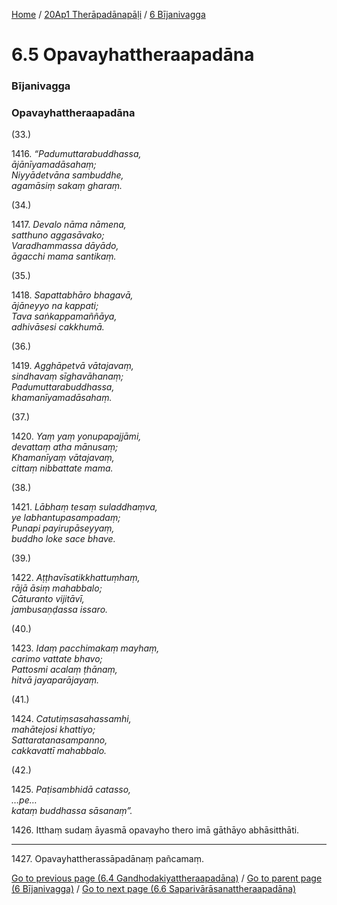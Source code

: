 
[Home](/) / [20Ap1 Therāpadānapāḷi](/tipitaka/20Ap1.md) / [6 Bījanivagga](/tipitaka/20Ap1/6.md)

# 6.5 Opavayhattheraapadāna

### Bījanivagga

### Opavayhattheraapadāna

(33.)

1416\. _“Padumuttarabuddhassa,_  
_ājānīyamadāsahaṃ;_  
_Niyyādetvāna sambuddhe,_  
_agamāsiṃ sakaṃ gharaṃ._  


(34.)

1417\. _Devalo nāma nāmena,_  
_satthuno aggasāvako;_  
_Varadhammassa dāyādo,_  
_āgacchi mama santikaṃ._  


(35.)

1418\. _Sapattabhāro bhagavā,_  
_ājāneyyo na kappati;_  
_Tava saṅkappamaññāya,_  
_adhivāsesi cakkhumā._  


(36.)

1419\. _Agghāpetvā vātajavaṃ,_  
_sindhavaṃ sīghavāhanaṃ;_  
_Padumuttarabuddhassa,_  
_khamanīyamadāsahaṃ._  


(37.)

1420\. _Yaṃ yaṃ yonupapajjāmi,_  
_devattaṃ atha mānusaṃ;_  
_Khamanīyaṃ vātajavaṃ,_  
_cittaṃ nibbattate mama._  


(38.)

1421\. _Lābhaṃ tesaṃ suladdhaṃva,_  
_ye labhantupasampadaṃ;_  
_Punapi payirupāseyyaṃ,_  
_buddho loke sace bhave._  


(39.)

1422\. _Aṭṭhavīsatikkhattuṃhaṃ,_  
_rājā āsiṃ mahabbalo;_  
_Cāturanto vijitāvī,_  
_jambusaṇḍassa issaro._  


(40.)

1423\. _Idaṃ pacchimakaṃ mayhaṃ,_  
_carimo vattate bhavo;_  
_Pattosmi acalaṃ ṭhānaṃ,_  
_hitvā jayaparājayaṃ._  


(41.)

1424\. _Catutiṃsasahassamhi,_  
_mahātejosi khattiyo;_  
_Sattaratanasampanno,_  
_cakkavattī mahabbalo._  


(42.)

1425\. _Paṭisambhidā catasso,_  
_…pe…_  
_kataṃ buddhassa sāsanaṃ”._  


1426\. Itthaṃ sudaṃ āyasmā opavayho thero imā gāthāyo abhāsitthāti.

---

1427\. Opavayhattherassāpadānaṃ pañcamaṃ.



[Go to previous page (6.4 Gandhodakiyattheraapadāna)](/tipitaka/20Ap1/6/6.4.md) / [Go to parent page (6 Bījanivagga)](/tipitaka/20Ap1/6.md) / [Go to next page (6.6 Saparivārāsanattheraapadāna)](/tipitaka/20Ap1/6/6.6.md)


